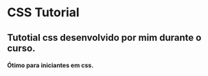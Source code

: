 # CSS Tutorial
## Tutotial css desenvolvido por mim durante o curso.
#### Ótimo para iniciantes em css.
